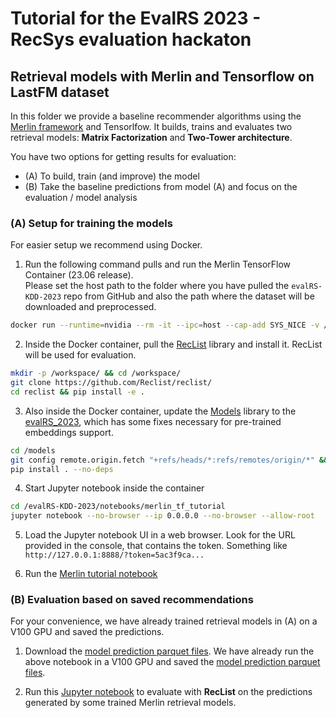 # Tutorial for the EvalRS 2023 - RecSys evaluation hackaton

## Retrieval models with Merlin and Tensorflow on LastFM dataset


In this folder we provide a baseline recommender algorithms using the [Merlin framework](https://github.com/NVIDIA-Merlin/) and Tensorlfow.
It builds, trains and evaluates two retrieval models: **Matrix Factorization** and **Two-Tower architecture**.  

You have two options for getting results for evaluation:
- (A) To build, train (and improve) the model
- (B) Take the baseline predictions from model (A) and focus on the evaluation / model analysis

### (A) Setup for training the models
For easier setup we recommend using Docker.

1. Run the following command pulls and run the Merlin TensorFlow Container (23.06 release).  
Please set the host path to the folder where you have pulled the `evalRS-KDD-2023` repo from GitHub and also the path where the dataset will be downloaded and preprocessed.

```bash
docker run --runtime=nvidia --rm -it --ipc=host --cap-add SYS_NICE -v /PATH/TO/evalRS-KDD-2023:/evalRS-KDD-2023 -v /PATH/TO/DATASET/WORKSPACE:/data -p 8888:8888 nvcr.io/nvidia/merlin/merlin-tensorflow:23.06 /bin/bash
```

2. Inside the Docker container, pull the [RecList](https://github.com/RecList/reclist) library and install it. RecList will be used for evaluation.

```bash
mkdir -p /workspace/ && cd /workspace/
git clone https://github.com/Reclist/reclist/
cd reclist && pip install -e .
```

3. Also inside the Docker container, update the [Models](https://github.com/NVIDIA-Merlin/models/) library to the [evalRS_2023](https://github.com/NVIDIA-Merlin/models/tree/evalrs_2023), which has some fixes necessary for pre-trained embeddings support.

```bash
cd /models
git config remote.origin.fetch "+refs/heads/*:refs/remotes/origin/*" && git fetch origin evalRS_2023 && git checkout evalRS_2023
pip install . --no-deps
```

4. Start Jupyter notebook inside the container

```bash
cd /evalRS-KDD-2023/notebooks/merlin_tf_tutorial
jupyter notebook --no-browser --ip 0.0.0.0 --no-browser --allow-root
```

5. Load the Jupyter notebook UI in a web browser. Look for the URL provided in the console, that contains the token. Something like `http://127.0.0.1:8888/?token=5ac3f9ca...`

6. Run the [Merlin tutorial notebook](evalrs_kdd_2023_tutorial_retrieval_models_with_merlin_tf.ipynb)


### (B) Evaluation based on saved recommendations

For your convenience, we have already trained retrieval models in (A) on a V100 GPU and saved the predictions.

1. Download the [model prediction parquet files](https://drive.google.com/file/d/1PrFP5KWvU8tlMRgFst_nXPYYq-_2q-sY/view?usp=sharing). We have already run the above notebook in a V100 GPU and saved the [model prediction parquet files](https://drive.google.com/file/d/1PrFP5KWvU8tlMRgFst_nXPYYq-_2q-sY/view?usp=sharing).

2. Run this [Jupyter notebook](evalrs_kdd_2023_reclist_eval_on_saved_preds.ipynb) to evaluate with **RecList** on the predictions generated by some trained Merlin retrieval models.

